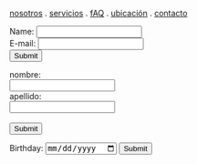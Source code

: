[nosotros](./nosotros.md) . [servicios](./servicios.md) . [fAQ](./FAQ.md) . [ubicación](./ubicacion.md) . [contacto](./contacto.md)

<form action="https://formspree.io/f/mwkynoyq" method="post">
Name: <input type="text" name="name"><br>
E-mail: <input type="text" name="email"><br>
<input type="submit">
</form>
    
    
 
  <label for="nombre">nombre:</label><br>
  <input type="text" id="fname" name="fname"><br>
  <label for="Apellidos">apellido:</label><br>
  <input type="text" id="lname" name="lname"><br><br>
  <input type="submit" value="Submit">
</form>

<form action="/action_page.php">
  <label for="birthday">Birthday:</label>
  <input type="date" id="birthday" name="birthday">
  <input type="submit" value="Submit">
</form>
 
